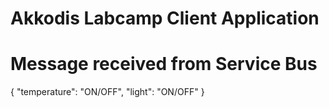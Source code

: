 ﻿# Akkodis Labcamp Client Application

# Message received from Service Bus

{
    "temperature": "ON/OFF",
    "light": "ON/OFF"
}